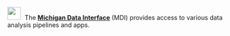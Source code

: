 <img 
    src="logo/mdi-logo.svg" 
    style="height: 30px; margin-right: 5px; animation: rotateLogo 0.75s 1 linear;" 
/> 
The 
<strong><a id="mdi-external-link" href="https://midataint.github.io/" target="Docs">Michigan Data Interface</a></strong> (MDI)
provides access to various data analysis pipelines and apps.
